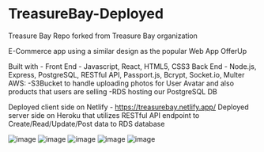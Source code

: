 # TreasureBay-Deployed
Treasure Bay Repo forked from Treasure Bay organization

E-Commerce app using a similar design as the popular Web App OfferUp

Built with -
Front End - Javascript, React, HTML5, CSS3
Back End - Node.js, Express, PostgreSQL, RESTful API, Passport.js, Bcrypt, Socket.io, Multer
AWS:
-S3Bucket to handle uploading photos for User Avatar and also products that users are selling
-RDS hosting our PostgreSQL DB 

Deployed client side on Netlify - https://treasurebay.netlify.app/
Deployed server side on Heroku that utilizes RESTful API endpoint to Create/Read/Update/Post data to RDS database

![image](https://user-images.githubusercontent.com/57576309/184940724-7fd541ab-1654-48bc-b72d-a575158308aa.png)
![image](https://user-images.githubusercontent.com/57576309/184942348-06811ff7-3922-47b9-be41-f720bf1b424f.png)
![image](https://user-images.githubusercontent.com/57576309/184941122-86e9a4db-9c1a-4b98-b559-a2464f868f7a.png)
![image](https://user-images.githubusercontent.com/57576309/184941930-719b7011-7ad9-4cd2-9d8d-bb26516a7cf7.png)
![image](https://user-images.githubusercontent.com/57576309/184942649-66eda060-0856-48be-8168-e4f81d9670c6.png)


